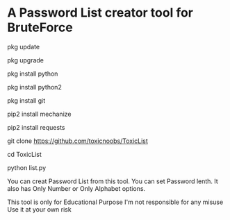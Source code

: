 # A Password List creator tool for BruteForce

pkg update

pkg upgrade

pkg install python

pkg install python2

pkg install git

pip2 install mechanize

pip2 install requests

git clone https://github.com/toxicnoobs/ToxicList

cd ToxicList

python list.py

You can creat Password List from this tool. You can set Password lenth. It also has Only Number or Only Alphabet options.

This tool is only for Educational Purpose
I'm not responsible for any misuse
Use it at your own risk
